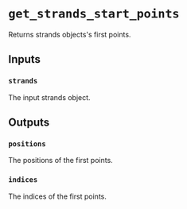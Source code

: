 # `get_strands_start_points`

Returns strands objects's first points.

## Inputs

### `strands`
The input strands object.

## Outputs

### `positions`
The positions of the first points.

### `indices`
The indices of the first points.